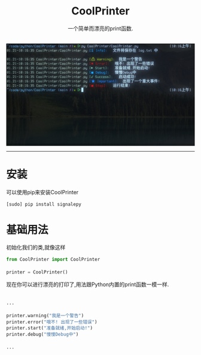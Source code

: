 <div align="center">
	<h1 align="center">CoolPrinter</h1>
	<p align="center">一个简单而漂亮的print函数.</p>
	<br>
	<img src="./imgs/index.png" alt="example" align="center">
</div>

<hr>

# 安装

可以使用pip来安装CoolPrinter

```shell
[sudo] pip install signalepy
```

# 基础用法

初始化我们的类,就像这样

```python
from CoolPrinter import CoolPrinter

printer = CoolPrinter()
```

现在你可以进行漂亮的打印了,用法跟Python内置的print函数一模一样.

```python

...

printer.warning("我是一个警告")
printer.error("哦不! 出现了一些错误")
printer.start("准备就绪,开始启动!")
printer.debug("慢慢Debug中")

...

```
